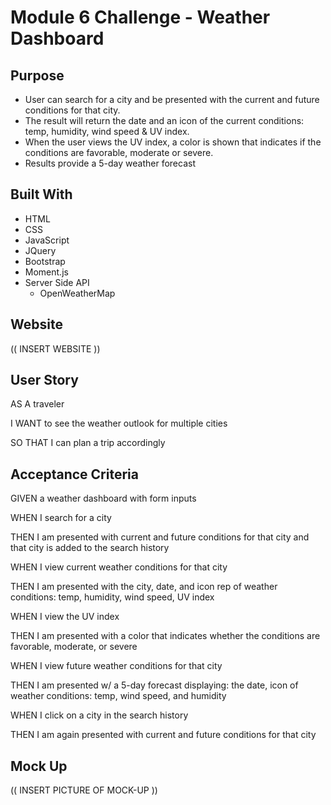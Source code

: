 # Module 6 Challenge - Weather Dashboard


## Purpose

* User can search for a city and be presented with the current and future conditions for that city.
* The result will return the date and an icon of the current conditions: temp, humidity, wind speed & UV index.
* When the user views the UV index, a color is shown that indicates if the conditions are favorable, moderate or severe.
* Results provide a 5-day weather forecast


## Built With
* HTML
* CSS
* JavaScript
* JQuery
* Bootstrap
* Moment.js
* Server Side API
  * OpenWeatherMap


## Website

(( INSERT WEBSITE ))


## User Story

AS A traveler

I WANT to see the weather outlook for multiple cities

SO THAT I can plan a trip accordingly



## Acceptance Criteria

GIVEN a weather dashboard with form inputs

WHEN I search for a city

THEN I am presented with current and future conditions for that city and that city is added to the search history

WHEN I view current weather conditions for that city

THEN I am presented with the city, date, and icon rep of weather conditions: temp, humidity, wind speed, UV index

WHEN I view the UV index

THEN I am presented with a color that indicates whether the conditions are favorable, moderate, or severe

WHEN I view future weather conditions for that city

THEN I am presented w/ a 5-day forecast displaying: the date, icon of weather conditions: temp, wind speed, and humidity

WHEN I click on a city in the search history

THEN I am again presented with current and future conditions for that city


## Mock Up

(( INSERT PICTURE OF MOCK-UP ))
